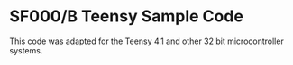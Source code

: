 # SF000/B Teensy Sample Code

This code was adapted for the Teensy 4.1 and other 32 bit microcontroller systems. 